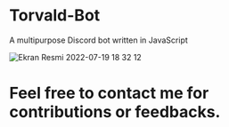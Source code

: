 # Torvald-Bot
A multipurpose Discord bot written in JavaScript

![Ekran Resmi 2022-07-19 18 32 12](https://user-images.githubusercontent.com/90466553/179790146-f6812b77-1ff5-4bd5-b2cc-ce4bbf5a0a1f.png)


# Feel free to contact me for contributions or feedbacks.

